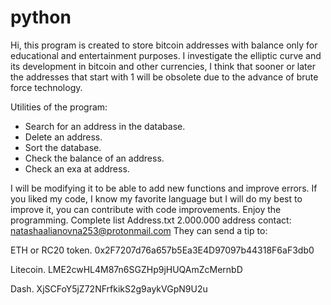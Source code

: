 # python
Hi, this program is created to store bitcoin addresses with balance only for educational and entertainment purposes.
I investigate the elliptic curve and its development in bitcoin and other currencies, I think that sooner or later the addresses that start with 1 will be obsolete due to the advance of brute force technology.

Utilities of the program:
- Search for an address in the database.
- Delete an address.
- Sort the database.
- Check the balance of an address.
- Check an exa at address.

I will be modifying it to be able to add new functions and improve errors.
If you liked my code, I know my favorite language but I will do my best to improve it, you can contribute with code improvements.
Enjoy the programming.
Complete list Address.txt 2.000.000 address contact: natashaalianovna253@protonmail.com
They can send a tip to:

ETH or RC20 token.
0x2F7207d76a657b5Ea3E4D97097b44318F6aF3db0

Litecoin.
LME2cwHL4M87n6SGZHp9jHUQAmZcMernbD

Dash.
XjSCFoY5jZ72NFrfkikS2g9aykVGpN9U2u
